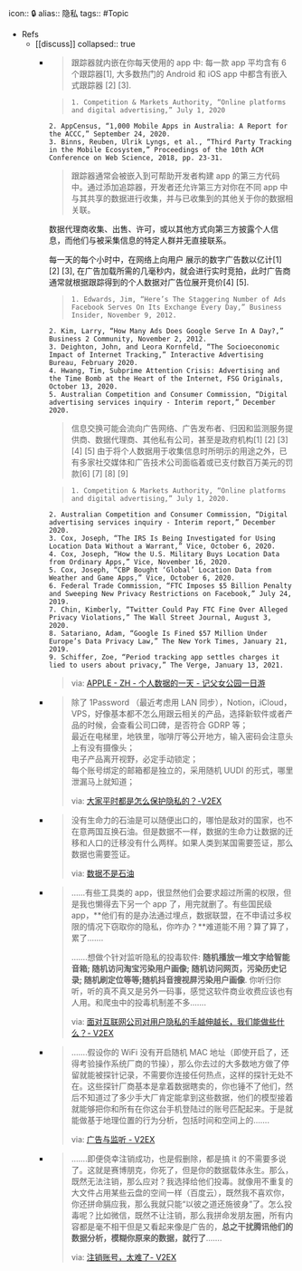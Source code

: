 icon:: 🔒
alias:: 隐私
tags:: #Topic

- Refs
  - [[discuss]]
    collapsed:: true
    - > 跟踪器就内嵌在你每天使用的 app 中: 每一款 app 平均含有 6 个跟踪器[1], 大多数热门的 Android 和 iOS app 中都含有嵌入式跟踪器 [2] [3].
      
      >     1. Competition & Markets Authority, “Online platforms and digital advertising,” July 1, 2020
          2. AppCensus, “1,000 Mobile Apps in Australia: A Report for the ACCC,” September 24, 2020.
          3. Binns, Reuben, Ulrik Lyngs, et al., “Third Party Tracking in the Mobile Ecosystem,” Proceedings of the 10th ACM Conference on Web Science, 2018, pp. 23-31.
      
      > 跟踪器通常会被嵌入到可帮助开发者构建 app 的第三方代码中。通过添加追踪器，开发者还允许第三方对你在不同 app 中与其共享的数据进行收集，并与已收集到的其他关于你的数据相关联。  
        
      数据代理商收集、出售、许可，或以其他方式向第三方披露个人信息，而他们与被采集信息的特定人群并无直接联系。  
        
      每一天的每个小时中，在网络上向用户 展示的数字广告数以亿计[1] [2] [3], 在广告加载所需的几毫秒内，就会进行实时竞拍，此时广告商通常就根据跟踪得到的个人数据对广告位展开竞价[4] [5].
      
      >     1. Edwards, Jim, “Here’s The Staggering Number of Ads Facebook Serves On Its Exchange Every Day,” Business Insider, November 9, 2012.
          2. Kim, Larry, “How Many Ads Does Google Serve In A Day?,” Business 2 Community, November 2, 2012.
          3. Deighton, John, and Leora Kornfeld, “The Socioeconomic Impact of Internet Tracking,” Interactive Advertising Bureau, February 2020.
          4. Hwang, Tim, Subprime Attention Crisis: Advertising and the Time Bomb at the Heart of the Internet, FSG Originals, October 13, 2020.
          5. Australian Competition and Consumer Commission, “Digital advertising services inquiry - Interim report,” December 2020.
      
      > 信息交换可能会流向广告网络、广告发布者、归因和监测服务提供商、数据代理商、其他私有公司，甚至是政府机构[1] [2] [3] [4] [5] 由于将个人数据用于收集信息时所明示的用途之外，已有多家社交媒体和广告技术公司面临着或已支付数百万美元的罚款[6] [7] [8] [9]
      
      >     1. Competition & Markets Authority, “Online platforms and digital advertising,” July 1, 2020.
          2. Australian Competition and Consumer Commission, “Digital advertising services inquiry - Interim report,” December 2020.
          3. Cox, Joseph, “The IRS Is Being Investigated for Using Location Data Without a Warrant,” Vice, October 6, 2020.
          4. Cox, Joseph, “How the U.S. Military Buys Location Data from Ordinary Apps,” Vice, November 16, 2020.
          5. Cox, Joseph, “CBP Bought ‘Global’ Location Data from Weather and Game Apps,” Vice, October 6, 2020.
          6. Federal Trade Commission, “FTC Imposes $5 Billion Penalty and Sweeping New Privacy Restrictions on Facebook,” July 24, 2019.
          7. Chin, Kimberly, “Twitter Could Pay FTC Fine Over Alleged Privacy Violations,” The Wall Street Journal, August 3, 2020.
          8. Satariano, Adam, “Google Is Fined $57 Million Under Europe’s Data Privacy Law,” The New York Times, January 21, 2019.
          9. Schiffer, Zoe, “Period tracking app settles charges it lied to users about privacy,” The Verge, January 13, 2021.
      >
      > via: [APPLE - ZH - 个人数据的一天 - 记父女公园一日游](https://www.apple.com.cn/privacy/docs/A_Day_in_the_Life_of_Your_Data.pdf)
    - > 除了 1Password （最近考虑用 LAN 同步），Notion，iCloud，VPS，好像基本都不怎么用跟云相关的产品，选择新软件或者产品的时候，会查看公司口碑，是否符合 GDRP 等；  
      > 最近在电梯里，地铁里，咖啡厅等公开地方，输入密码会注意头上有没有摄像头；  
      > 电子产品离开视野，必定手动锁定；  
      每个账号绑定的邮箱都是独立的，采用随机 UUDI 的形式，哪里泄漏马上就知道；
      >
      > via: [大家平时都是怎么保护隐私的？-V2EX](https://www.v2ex.com/t/771550)
    - > 没有生命力的石油是可以随便出口的，哪怕是敌对的国家，也不在意两国互换石油。但是数据不一样，数据的生命力让数据的迁移和人口的迁移没有什么两样。如果人类到某国需要签证，那么数据也需要签证。
      >
      > via: [数据不是石油](https://www.solidot.org/story?sid=65706)
    - > ......有些工具类的 app，很显然他们会要求超过所需的权限，但是我也懒得去下另一个 app 了，用完就删了。有些国民级 app，**他们有的是办法通过埋点，数据联盟，在不申请过多权限的情况下窃取你的隐私，你咋办？**难道能不用？算了算了，累了.......  
      >
      >.......想做个针对监听隐私的投毒软件: **随机播放一堆文字给智能音箱; 随机访问淘宝污染用户画像; 随机访问网页，污染历史记录; 随机刷定位等等;随机抖音搜视屏污染用户画像**. 你听归你听，听的真不真又是另外一码事，感觉这软件商业收费应该也有人用。和爬虫中的投毒机制差不多.......
      >
      > via: [面对互联网公司对用户隐私的手越伸越长，我们能做些什么？- V2EX](https://www.v2ex.com/t/796421)
    - > .......假设你的 WiFi 没有开启随机 MAC 地址（即使开启了，还得考验操作系统厂商的节操），那么你去过的大多数地方做了停留就能被探针记录，不需要你连接任何热点，这样的探针无处不在。这些探针厂商基本是拿着数据瞎卖的，你也锤不了他们，然后不知道过了多少手大厂肯定能拿到这些数据，他们的模型接着就能够把你和所有在你这台手机登陆过的账号匹配起来。于是就能做基于地理位置的行为分析，包括时间和空间上的.......
      >
      > via: [广告与监听 - V2EX](https://www.v2ex.com/t/799831)
    - > .......即便侥幸注销成功，也是假删除，都是搞 it 的不需要多说了。这就是赛博朋克，你死了，但是你的数据载体永生。那么，既然无法注销，那么应对？我选择给他们投毒。就像用不重复的大文件占用某些云盘的空间一样（百度云），既然我不喜欢你，你还拼命膈应我，那么我就只能“以彼之道还施彼身”了。怎么投毒呢？比如微信，既然不让注销，那么我拼命发朋友圈，所有内容都是毫不相干但是又看起来像是广告的，**总之干扰腾讯他们的数据分析，模糊你原来的数据，就行了**.......
      >
      > via: [注销账号，太难了- V2EX](https://www.v2ex.com/t/799827#14)